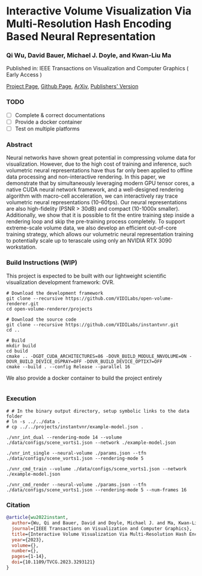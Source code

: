 # Interactive Volume Visualization Via Multi-Resolution Hash Encoding Based Neural Representation

### Qi Wu, David Bauer, Michael J. Doyle, and Kwan-Liu Ma

Published in: IEEE Transactions on Visualization and Computer Graphics ( Early Access )

[Project Page](https://wilsoncernwq.github.io/publication/tvcg2022-instant-vnr), 
[Github Page](https://github.com/VIDILabs/instantvnr), 
[ArXiv](https://arxiv.org/abs/2207.11620),
[Publishers' Version](https://ieeexplore.ieee.org/document/10175377)

### TODO

- [ ] Complete & correct documentations
- [ ] Provide a docker container
- [ ] Test on multiple platforms

### Abstract

Neural networks have shown great potential in compressing volume data for visualization. However, due to the high cost of training and inference, such volumetric neural representations have thus far only been applied to offline data processing and non-interactive rendering. In this paper, we demonstrate that by simultaneously leveraging modern GPU tensor cores, a native CUDA neural network framework, and a well-designed rendering algorithm with macro-cell acceleration, we can interactively ray trace volumetric neural representations (10-60fps). Our neural representations are also high-fidelity (PSNR > 30dB) and compact (10-1000x smaller). Additionally, we show that it is possible to fit the entire training step inside a rendering loop and skip the pre-training process completely. To support extreme-scale volume data, we also develop an efficient out-of-core training strategy, which allows our volumetric neural representation training to potentially scale up to terascale using only an NVIDIA RTX 3090 workstation.


### Build Instructions (WIP)

This project is expected to be built with our lightweight scientific visualization development framework: OVR. 

```
# Download the development framework
git clone --recursive https://github.com/VIDILabs/open-volume-renderer.git
cd open-volume-renderer/projects

# Download the source code
git clone --recursive https://github.com/VIDILabs/instantvnr.git
cd ..

# Build
mkdir build
cd build
cmake .. -DGDT_CUDA_ARCHITECTURES=86 -DOVR_BUILD_MODULE_NNVOLUME=ON -DOVR_BUILD_DEVICE_OSPRAY=OFF -DOVR_BUILD_DEVICE_OPTIX7=OFF
cmake --build . --config Release --parallel 16
```

We also provide a docker container to build the project entirely
```
```

### Execution
```
# # In the binary output directory, setup symbolic links to the data folder
# ln -s ../../data .
# cp ../../projects/instantvnr/example-model.json .

./vnr_int_dual --rendering-mode 14 --volume ./data/configs/scene_vorts1.json --network ./example-model.json

./vnr_int_single --neural-volume ./params.json --tfn ./data/configs/scene_vorts1.json --rendering-mode 5

./vnr_cmd_train --volume ./data/configs/scene_vorts1.json --network ./example-model.json 

./vnr_cmd_render --neural-volume ./params.json --tfn ./data/configs/scene_vorts1.json --rendering-mode 5 --num-frames 16
```

### Citation
```bibtex
@article{wu2022instant,
  author={Wu, Qi and Bauer, David and Doyle, Michael J. and Ma, Kwan-Liu},
  journal={IEEE Transactions on Visualization and Computer Graphics}, 
  title={Interactive Volume Visualization Via Multi-Resolution Hash Encoding Based Neural Representation}, 
  year={2023},
  volume={},
  number={},
  pages={1-14},
  doi={10.1109/TVCG.2023.3293121}
}
```
